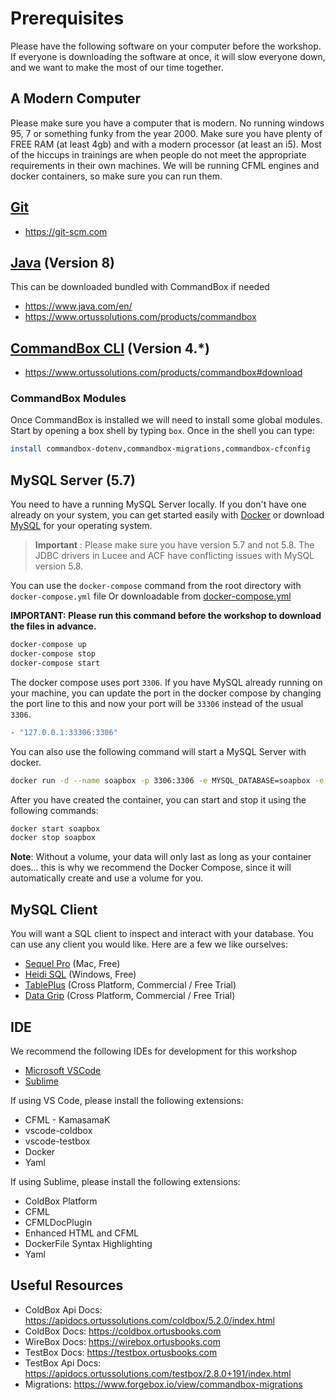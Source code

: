 # Prerequisites

Please have the following software on your computer before the workshop. If everyone is downloading the software at once, it will slow everyone down, and we want to make the most of our time together.

## A Modern Computer

Please make sure you have a computer that is modern. No running windows 95, 7 or something funky from the year 2000.  Make sure you have plenty of FREE RAM (at least 4gb) and with a modern processor (at least an i5).  Most of the hiccups in trainings are when people do not meet the appropriate requirements in their own machines.  We will be running CFML engines and docker containers, so make sure you can run them.

## [Git](https://git-scm.com)

* https://git-scm.com

## [Java](https://www.java.com/en/) (Version 8)

This can be downloaded bundled with CommandBox if needed
* https://www.java.com/en/
* https://www.ortussolutions.com/products/commandbox

## [CommandBox CLI](https://www.ortussolutions.com/products/commandbox#download) (Version 4.\*)

* https://www.ortussolutions.com/products/commandbox#download

### CommandBox Modules

Once CommandBox is installed we will need to install some global modules. Start by opening a box shell by typing `box`.  Once in the shell you can type:

```bash
install commandbox-dotenv,commandbox-migrations,commandbox-cfconfig
```

## MySQL Server (5.7)

You need to have a running MySQL Server locally.
If you don't have one already on your system, you can get started easily with
[Docker](https://www.docker.com/community-edition#/download) or download [MySQL](https://dev.mysql.com/downloads/mysql/) for your operating system.

> **Important** : Please make sure you have version 5.7 and not 5.8.  The JDBC drivers in Lucee and ACF have conflicting issues with MySQL version 5.8.

You can use the `docker-compose` command from the root directory with `docker-compose.yml` file
Or downloadable from [docker-compose.yml](https://gist.github.com/gpickin/e724fc54b0fff733e46dda318772dbc8)

**IMPORTANT: Please run this command before the workshop to download the files in advance.**

```bash
docker-compose up
docker-compose stop
docker-compose start
```

The docker compose uses port `3306`. If you have MySQL already running on your machine, you can update the port in the docker compose by changing the port line to this and now your port will be `33306` instead of the usual `3306`.

```bash
- "127.0.0.1:33306:3306"
```

You can also use the following command will start a MySQL Server with docker.

```bash
docker run -d --name soapbox -p 3306:3306 -e MYSQL_DATABASE=soapbox -e MYSQL_ROOT_PASSWORD=soapbox mysql:5.7
```

After you have created the container, you can start and stop it using the following commands:

```bash
docker start soapbox
docker stop soapbox
```

**Note**: Without a volume, your data will only last as long as your container does... this is why we recommend the Docker Compose, since it will automatically create and use a volume for you.

## MySQL Client

You will want a SQL client to inspect and interact with your database.
You can use any client you would like. Here are a few we like ourselves:

* [Sequel Pro](https://sequelpro.com) (Mac, Free)
* [Heidi SQL](https://www.heidisql.com) (Windows, Free)
* [TablePlus](https://tableplus.io/) (Cross Platform, Commercial / Free Trial)
* [Data Grip](https://www.jetbrains.com/datagrip/) (Cross Platform, Commercial / Free Trial)

## IDE 

We recommend the following IDEs for development for this workshop

* [Microsoft VSCode](https://code.visualstudio.com/)
* [Sublime](https://www.sublimetext.com/)

If using VS Code, please install the following extensions:

* CFML - KamasamaK
* vscode-coldbox
* vscode-testbox
* Docker
* Yaml

If using Sublime, please install the following extensions:

* ColdBox Platform
* CFML
* CFMLDocPlugin
* Enhanced HTML and CFML
* DockerFile Syntax Highlighting
* Yaml

## Useful Resources

* ColdBox Api Docs: https://apidocs.ortussolutions.com/coldbox/5.2.0/index.html
* ColdBox Docs: https://coldbox.ortusbooks.com
* WireBox Docs: https://wirebox.ortusbooks.com
* TestBox Docs: https://testbox.ortusbooks.com
* TestBox Api Docs: https://apidocs.ortussolutions.com/testbox/2.8.0+191/index.html
* Migrations: https://www.forgebox.io/view/commandbox-migrations
